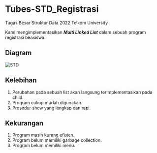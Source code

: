 # Tubes-STD_Registrasi
 Tugas Besar Struktur Data 2022 Telkom University
 
 Kami mengimplementasikan ***Multi Linked List*** dalam sebuah program registrasi beasiswa.
 
 ## Diagram
![STD](https://user-images.githubusercontent.com/120699410/210193214-a5bc79bb-1ab2-4c62-98a3-6b3c5f44aac2.png)

## Kelebihan
1. Perubahan pada sebuah list akan langsung terimplementasikan pada child.
2. Program cukup mudah digunakan.
3. Prosedur show yang lengkap dan rapi.

## Kekurangan
1. Program masih kurang efisien.
2. Program belum memiliki garbage collection.
3. Program belum memiliki menu.
